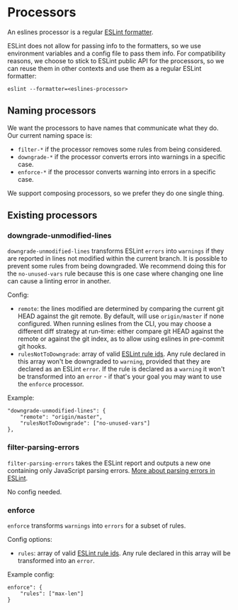 # Processors

An eslines processor is a regular [ESLint formatter](https://eslint.org/docs/developer-guide/working-with-custom-formatters).

ESLint does not allow for passing info to the formatters, so we use environment variables and a config file to pass them info. For compatibility reasons, we choose to stick to ESLint public API for the processors, so we can reuse them in other contexts and use them as a regular ESLint formatter:

    eslint --formatter=<eslines-processor>

## Naming processors

We want the processors to have names that communicate what they do. Our current naming space is:

* `filter-*` if the processor removes some rules from being considered.
* `downgrade-*` if the processor converts errors into warnings in a specific case.
* `enforce-*` if the processor converts warning into errors in a specific case.

We support composing processors, so we prefer they do one single thing.

## Existing processors

### downgrade-unmodified-lines

`downgrade-unmodified-lines` transforms ESLint `errors` into `warnings` if they are reported in lines not modified within the current branch. It is possible to prevent some rules from being downgraded. We recommend doing this for the `no-unused-vars` rule because this is one case where changing one line can cause a linting error in another.

Config:

* `remote`: the lines modified are determined by comparing the current git HEAD against the git remote. By default, will use `origin/master` if none configured. When running eslines from the CLI, you may choose a different diff strategy at run-time: either compare git HEAD against the remote or against the git index, as to allow using eslines in pre-commit git hooks.
* `rulesNotToDowngrade`: array of valid [ESLint rule ids](https://eslint.org/docs/rules/). Any rule declared in this array won't be downgraded to `warning`, provided that they are declared as an ESLint `error`. If the rule is declared as a `warning` it won't be transformed into an `error` - if that's your goal you may want to use the `enforce` processor.

Example:

    "downgrade-unmodified-lines": {
        "remote": "origin/master",
        "rulesNotToDowngrade": ["no-unused-vars"]
    },

### filter-parsing-errors

`filter-parsing-errors` takes the ESLint report and outputs a new one containing only JavaScript parsing errors. [More about parsing errors in ESLint](../../HACKING.md#eslint-parsing-errors).

No config needed.

### enforce

`enforce` transforms `warnings` into `errors` for a subset of rules.

Config options:

* `rules`: array of valid [ESLint rule ids](https://eslint.org/docs/rules/). Any rule declared in this array will be transformed into an `error`.

Example config:

    enforce": {
        "rules": ["max-len"]
    }
